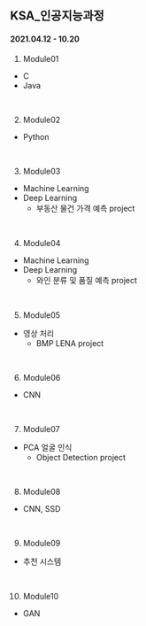 ## KSA_인공지능과정

#### 2021.04.12 - 10.20 

1. Module01
- C
- Java
<br>

2. Module02
- Python
<br>

3. Module03
- Machine Learning
- Deep Learning
  + 부동산 물건 가격 예측 project
<br>

4. Module04
- Machine Learning
- Deep Learning
  + 와인 분류 및 품질 예측 project
<br>

5. Module05
- 영상 처리
  + BMP LENA project
<br>

6. Module06
- CNN
<br>

7. Module07
- PCA 얼굴 인식
  + Object Detection project
<br>

8. Module08
- CNN, SSD
<br>

9. Module09
- 추천 시스템
<br>

10. Module10
- GAN
<br>

